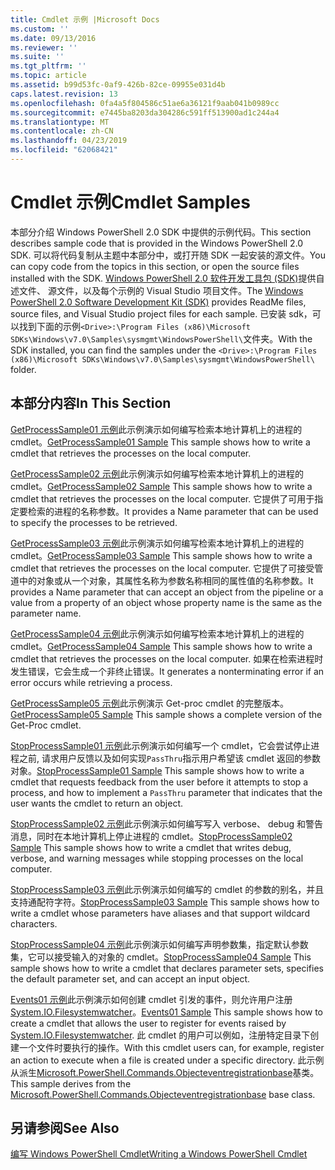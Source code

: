 ```yaml
---
title: Cmdlet 示例 |Microsoft Docs
ms.custom: ''
ms.date: 09/13/2016
ms.reviewer: ''
ms.suite: ''
ms.tgt_pltfrm: ''
ms.topic: article
ms.assetid: b99d53fc-0af9-426b-82ce-09955e031d4b
caps.latest.revision: 13
ms.openlocfilehash: 0fa4a5f804586c51ae6a36121f9aab041b0989cc
ms.sourcegitcommit: e7445ba8203da304286c591ff513900ad1c244a4
ms.translationtype: MT
ms.contentlocale: zh-CN
ms.lasthandoff: 04/23/2019
ms.locfileid: "62068421"
---
```

# <a name="cmdlet-samples"></a><span data-ttu-id="ca805-102">Cmdlet 示例</span><span class="sxs-lookup"><span data-stu-id="ca805-102">Cmdlet Samples</span></span>

<span data-ttu-id="ca805-103">本部分介绍 Windows PowerShell 2.0 SDK 中提供的示例代码。</span><span class="sxs-lookup"><span data-stu-id="ca805-103">This section describes sample code that is provided in the Windows PowerShell 2.0 SDK.</span></span> <span data-ttu-id="ca805-104">可以将代码复制从主题中本部分中，或打开随 SDK 一起安装的源文件。</span><span class="sxs-lookup"><span data-stu-id="ca805-104">You can copy code from the topics in this section, or open the source files installed with the SDK.</span></span> <span data-ttu-id="ca805-105">[Windows PowerShell 2.0 软件开发工具包 (SDK)](https://www.microsoft.com/en-us/download/details.aspx?id=2560)提供自述文件、 源文件，以及每个示例的 Visual Studio 项目文件。</span><span class="sxs-lookup"><span data-stu-id="ca805-105">The [Windows PowerShell 2.0 Software Development Kit (SDK)](https://www.microsoft.com/en-us/download/details.aspx?id=2560) provides ReadMe files, source files, and Visual Studio project files for each sample.</span></span> <span data-ttu-id="ca805-106">已安装 sdk，可以找到下面的示例`<Drive>:\Program Files (x86)\Microsoft SDKs\Windows\v7.0\Samples\sysmgmt\WindowsPowerShell\`文件夹。</span><span class="sxs-lookup"><span data-stu-id="ca805-106">With the SDK installed, you can find the samples under the `<Drive>:\Program Files (x86)\Microsoft SDKs\Windows\v7.0\Samples\sysmgmt\WindowsPowerShell\` folder.</span></span>

## <a name="in-this-section"></a><span data-ttu-id="ca805-107">本部分内容</span><span class="sxs-lookup"><span data-stu-id="ca805-107">In This Section</span></span>

<span data-ttu-id="ca805-108">[GetProcessSample01 示例](./getprocesssample01-sample.md)此示例演示如何编写检索本地计算机上的进程的 cmdlet。</span><span class="sxs-lookup"><span data-stu-id="ca805-108">[GetProcessSample01 Sample](./getprocesssample01-sample.md) This sample shows how to write a cmdlet that retrieves the processes on the local computer.</span></span>

<span data-ttu-id="ca805-109">[GetProcessSample02 示例](./getprocesssample02-sample.md)此示例演示如何编写检索本地计算机上的进程的 cmdlet。</span><span class="sxs-lookup"><span data-stu-id="ca805-109">[GetProcessSample02 Sample](./getprocesssample02-sample.md) This sample shows how to write a cmdlet that retrieves the processes on the local computer.</span></span> <span data-ttu-id="ca805-110">它提供了可用于指定要检索的进程的名称参数。</span><span class="sxs-lookup"><span data-stu-id="ca805-110">It provides a Name parameter that can be used to specify the processes to be retrieved.</span></span>

<span data-ttu-id="ca805-111">[GetProcessSample03 示例](./getprocesssample03-sample.md)此示例演示如何编写检索本地计算机上的进程的 cmdlet。</span><span class="sxs-lookup"><span data-stu-id="ca805-111">[GetProcessSample03 Sample](./getprocesssample03-sample.md) This sample shows how to write a cmdlet that retrieves the processes on the local computer.</span></span> <span data-ttu-id="ca805-112">它提供了可接受管道中的对象或从一个对象，其属性名称为参数名称相同的属性值的名称参数。</span><span class="sxs-lookup"><span data-stu-id="ca805-112">It provides a Name parameter that can accept an object from the pipeline or a value from a property of an object whose property name is the same as the parameter name.</span></span>

<span data-ttu-id="ca805-113">[GetProcessSample04 示例](./getprocesssample04-sample.md)此示例演示如何编写检索本地计算机上的进程的 cmdlet。</span><span class="sxs-lookup"><span data-stu-id="ca805-113">[GetProcessSample04 Sample](./getprocesssample04-sample.md) This sample shows how to write a cmdlet that retrieves the processes on the local computer.</span></span> <span data-ttu-id="ca805-114">如果在检索进程时发生错误，它会生成一个非终止错误。</span><span class="sxs-lookup"><span data-stu-id="ca805-114">It generates a nonterminating error if an error occurs while retrieving a process.</span></span>

<span data-ttu-id="ca805-115">[GetProcessSample05 示例](./getprocesssample05-sample.md)此示例演示 Get-proc cmdlet 的完整版本。</span><span class="sxs-lookup"><span data-stu-id="ca805-115">[GetProcessSample05 Sample](./getprocesssample05-sample.md) This sample shows a complete version of the Get-Proc cmdlet.</span></span>

<span data-ttu-id="ca805-116">[StopProcessSample01 示例](./stopprocesssample01-sample.md)此示例演示如何编写一个 cmdlet，它会尝试停止进程之前, 请求用户反馈以及如何实现`PassThru`指示用户希望该 cmdlet 返回的参数对象。</span><span class="sxs-lookup"><span data-stu-id="ca805-116">[StopProcessSample01 Sample](./stopprocesssample01-sample.md) This sample shows how to write a cmdlet that requests feedback from the user before it attempts to stop a process, and how to implement a `PassThru` parameter that indicates that the user wants the cmdlet to return an object.</span></span>

<span data-ttu-id="ca805-117">[StopProcessSample02 示例](./stopprocesssample02-sample.md)此示例演示如何编写写入 verbose、 debug 和警告消息，同时在本地计算机上停止进程的 cmdlet。</span><span class="sxs-lookup"><span data-stu-id="ca805-117">[StopProcessSample02 Sample](./stopprocesssample02-sample.md) This sample shows how to write a cmdlet that writes debug, verbose, and warning messages while stopping processes on the local computer.</span></span>

<span data-ttu-id="ca805-118">[StopProcessSample03 示例](./stopprocesssample03-sample.md)此示例演示如何编写的 cmdlet 的参数的别名，并且支持通配符字符。</span><span class="sxs-lookup"><span data-stu-id="ca805-118">[StopProcessSample03 Sample](./stopprocesssample03-sample.md) This sample shows how to write a cmdlet whose parameters have aliases and that support wildcard characters.</span></span>

<span data-ttu-id="ca805-119">[StopProcessSample04 示例](./stopprocesssample04-sample.md)此示例演示如何编写声明参数集，指定默认参数集，它可以接受输入的对象的 cmdlet。</span><span class="sxs-lookup"><span data-stu-id="ca805-119">[StopProcessSample04 Sample](./stopprocesssample04-sample.md) This sample shows how to write a cmdlet that declares parameter sets, specifies the default parameter set, and can accept an input object.</span></span>

<span data-ttu-id="ca805-120">[Events01 示例](./events01-sample.md)此示例演示如何创建 cmdlet 引发的事件，则允许用户注册[System.IO.Filesystemwatcher](/dotnet/api/System.IO.FileSystemWatcher)。</span><span class="sxs-lookup"><span data-stu-id="ca805-120">[Events01 Sample](./events01-sample.md) This sample shows how to create a cmdlet that allows the user to register for events raised by [System.IO.Filesystemwatcher](/dotnet/api/System.IO.FileSystemWatcher).</span></span> <span data-ttu-id="ca805-121">此 cmdlet 的用户可以例如，注册特定目录下创建一个文件时要执行的操作。</span><span class="sxs-lookup"><span data-stu-id="ca805-121">With this cmdlet users can, for example, register an action to execute when a file is created under a specific directory.</span></span> <span data-ttu-id="ca805-122">此示例从派生[Microsoft.PowerShell.Commands.Objecteventregistrationbase](/dotnet/api/Microsoft.PowerShell.Commands.ObjectEventRegistrationBase)基类。</span><span class="sxs-lookup"><span data-stu-id="ca805-122">This sample derives from the [Microsoft.PowerShell.Commands.Objecteventregistrationbase](/dotnet/api/Microsoft.PowerShell.Commands.ObjectEventRegistrationBase) base class.</span></span>

## <a name="see-also"></a><span data-ttu-id="ca805-123">另请参阅</span><span class="sxs-lookup"><span data-stu-id="ca805-123">See Also</span></span>

[<span data-ttu-id="ca805-124">编写 Windows PowerShell Cmdlet</span><span class="sxs-lookup"><span data-stu-id="ca805-124">Writing a Windows PowerShell Cmdlet</span></span>](./writing-a-windows-powershell-cmdlet.md)
